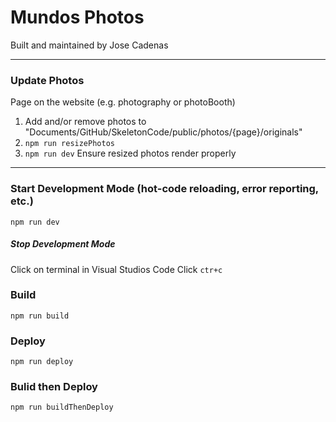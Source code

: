 # Mundos Photos
Built and maintained by Jose Cadenas

---
### Update Photos 
Page on the website (e.g. photography or photoBooth)
1. Add and/or remove photos to "Documents/GitHub/SkeletonCode/public/photos/{page}/originals"
2. ```npm run resizePhotos```
3. ```npm run dev``` Ensure resized photos render properly

---
### Start Development Mode (hot-code reloading, error reporting, etc.)
```npm run dev```

##### Stop Development Mode
Click on terminal in Visual Studios Code
Click ```ctr+c```

### Build
```npm run build```

### Deploy
```npm run deploy```

### Bulid then Deploy
```npm run buildThenDeploy```